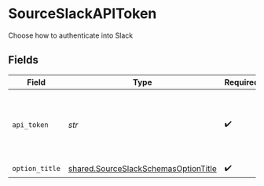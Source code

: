# SourceSlackAPIToken

Choose how to authenticate into Slack


## Fields

| Field                                                                                                                                     | Type                                                                                                                                      | Required                                                                                                                                  | Description                                                                                                                               |
| ----------------------------------------------------------------------------------------------------------------------------------------- | ----------------------------------------------------------------------------------------------------------------------------------------- | ----------------------------------------------------------------------------------------------------------------------------------------- | ----------------------------------------------------------------------------------------------------------------------------------------- |
| `api_token`                                                                                                                               | *str*                                                                                                                                     | :heavy_check_mark:                                                                                                                        | A Slack bot token. See the <a href="https://docs.airbyte.com/integrations/sources/slack">docs</a> for instructions on how to generate it. |
| `option_title`                                                                                                                            | [shared.SourceSlackSchemasOptionTitle](../../models/shared/sourceslackschemasoptiontitle.md)                                              | :heavy_check_mark:                                                                                                                        | N/A                                                                                                                                       |